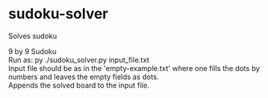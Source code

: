 # sudoku-solver
Solves sudoku  

9 by 9 Sudoku  
Run as: py ./sudoku_solver.py input_file.txt  
Input file should be as in the 'empty-example.txt' where one fills the dots by numbers and leaves the empty fields as dots.  
Appends the solved board to the input file.  
